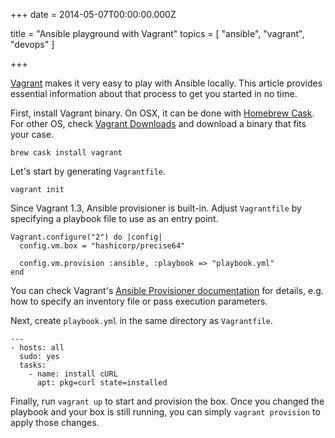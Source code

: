 
+++
date = 2014-05-07T00:00:00.000Z


title = "Ansible playground with Vagrant"
topics = [ "ansible", "vagrant", "devops" ]

+++

[Vagrant][3] makes it very easy to play with Ansible locally. This article
provides essential information about that process to get you started in no time.

First, install Vagrant binary. On OSX, it can be done with [Homebrew Cask][4].
For other OS, check [Vagrant Downloads][1] and download a binary that fits your
case.

```
brew cask install vagrant
```

Let's start by generating `Vagrantfile`.

```
vagrant init
```

Since Vagrant 1.3, Ansible provisioner is built-in. Adjust `Vagrantfile` by
specifying a playbook file to use as an entry point.

```
Vagrant.configure("2") do |config|
  config.vm.box = "hashicorp/precise64"

  config.vm.provision :ansible, :playbook => "playbook.yml"
end
```

You can check Vagrant's [Ansible Provisioner documentation][2] for details, e.g.
how to specify an inventory file or pass execution parameters.

Next, create `playbook.yml` in the same directory as `Vagrantfile`.

```
---
- hosts: all
  sudo: yes
  tasks:
    - name: install cURL
      apt: pkg=curl state=installed
```

Finally, run `vagrant up` to start and provision the box. Once you changed the
playbook and your box is still running, you can simply `vagrant provision` to
apply those changes.

[1]: http://www.vagrantup.com/downloads
[2]: http://docs.vagrantup.com/v2/provisioning/ansible.html
[3]: http://www.vagrantup.com/
[4]: http://caskroom.io/
